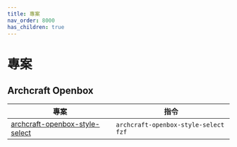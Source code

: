 ```yaml
---
title: 專案
nav_order: 8000
has_children: true
---
```


# 專案


## Archcraft Openbox

| 專案 | 指令 |
| --- | --- |
| [archcraft-openbox-style-select](https://github.com/samwhelp/archcraft-openbox-style-select) | `archcraft-openbox-style-select fzf` |
